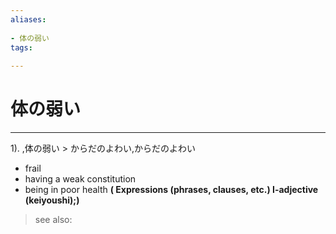 ```yaml
---
aliases:
    
- 体の弱い
tags:
    
---
```


# 体の弱い
---
1).
,体の弱い > からだのよわい,からだのよわい

- frail
- having a weak constitution
- being in poor health
**( Expressions (phrases, clauses, etc.) I-adjective (keiyoushi);)**
> see also: 
            